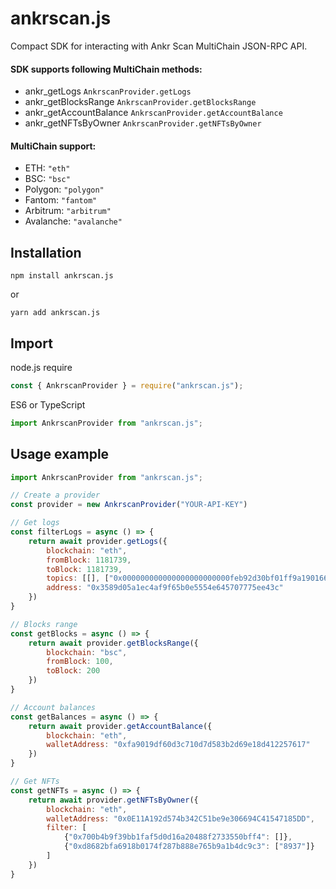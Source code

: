 # ankrscan.js
Compact SDK for interacting with Ankr Scan MultiChain JSON-RPC API.

#### SDK supports following MultiChain methods:

- ankr_getLogs `AnkrscanProvider.getLogs`
- ankr_getBlocksRange `AnkrscanProvider.getBlocksRange`
- ankr_getAccountBalance `AnkrscanProvider.getAccountBalance`
- ankr_getNFTsByOwner `AnkrscanProvider.getNFTsByOwner`

#### MultiChain support:
- ETH: `"eth"`
- BSC: `"bsc"`
- Polygon: `"polygon"`
- Fantom: `"fantom"`
- Arbitrum: `"arbitrum"`
- Avalanche: `"avalanche"`

## Installation
```shell
npm install ankrscan.js
```
or
```shell
yarn add ankrscan.js
```

## Import
node.js require
```javascript
const { AnkrscanProvider } = require("ankrscan.js");
```
ES6 or TypeScript
```javascript
import AnkrscanProvider from "ankrscan.js";
```

## Usage example

```javascript
import AnkrscanProvider from "ankrscan.js";

// Create a provider
const provider = new AnkrscanProvider("YOUR-API-KEY")

// Get logs
const filterLogs = async () => {
    return await provider.getLogs({
        blockchain: "eth",
        fromBlock: 1181739,
        toBlock: 1181739,
        topics: [[], ["0x000000000000000000000000feb92d30bf01ff9a1901666c5573532bfa07eeec"]],
        address: "0x3589d05a1ec4af9f65b0e5554e645707775ee43c"
    })
}

// Blocks range
const getBlocks = async () => {
    return await provider.getBlocksRange({
        blockchain: "bsc",
        fromBlock: 100,
        toBlock: 200
    })
}

// Account balances
const getBalances = async () => {
    return await provider.getAccountBalance({
        blockchain: "eth",
        walletAddress: "0xfa9019df60d3c710d7d583b2d69e18d412257617"
    })
}

// Get NFTs
const getNFTs = async () => {
    return await provider.getNFTsByOwner({
        blockchain: "eth",
        walletAddress: "0x0E11A192d574b342C51be9e306694C41547185DD",
        filter: [
            {"0x700b4b9f39bb1faf5d0d16a20488f2733550bff4": []},
            {"0xd8682bfa6918b0174f287b888e765b9a1b4dc9c3": ["8937"]}
        ]
    })
}
```
